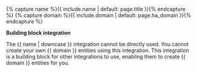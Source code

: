 {% capture name %}{{ include.name | default: page.title }}{% endcapture %}
{% capture domain %}{{ include.domain | default: page.ha_domain }}{% endcapture %}

<div class='note info'>

**Building block integration**

The {{ name | downcase }} integration cannot be directly used. You cannot create your own {{ domain }} entities using this integration. This integration is a building block for other integrations to use, enabling them to create {{ domain }} entities for you.

</div>
